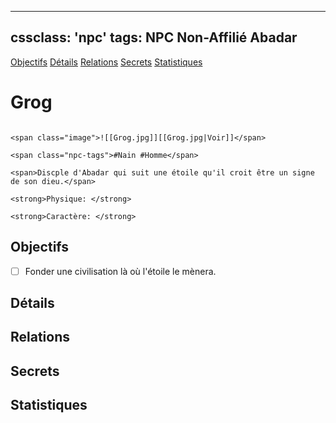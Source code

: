 
---
cssclass: 'npc'
tags: NPC Non-Affilié Abadar
---
<span class="nav">[Objectifs](#Objectifs) [Détails](#Détails)  [Relations](#Relations) [Secrets](#Secrets) [Statistiques](#Statistiques)</span>

# Grog
```ad-desc

<span class="image">![[Grog.jpg]][[Grog.jpg|Voir]]</span>

<span class="npc-tags">#Nain #Homme</span>

<span>Discple d'Abadar qui suit une étoile qu'il croit être un signe de son dieu.</span>

<strong>Physique: </strong>

<strong>Caractère: </strong>

```

## Objectifs
- [ ] Fonder une civilisation là où l'étoile le mènera.

## Détails

## Relations

## Secrets

## Statistiques
